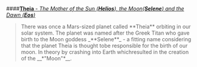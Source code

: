 ####[__Theia__ - *The Mother of the Sun (**Helios**), the Moon(**Selene**) and the Dawn (**Eos**)*](http://www.greek-gods.org/titans/theia.php)

><p>There was once a Mars-sized planet called **Theia** orbiting in our solar system. The planet was named after the Greek Titan who gave birth to the Moon goddess _**Selene**_ - a fitting name considering that the planet Theia is thought tobe responsible for the birth of our moon. In theory by crashing into Earth whichresulted in the creation of the __*"Moon"*__.</p>
